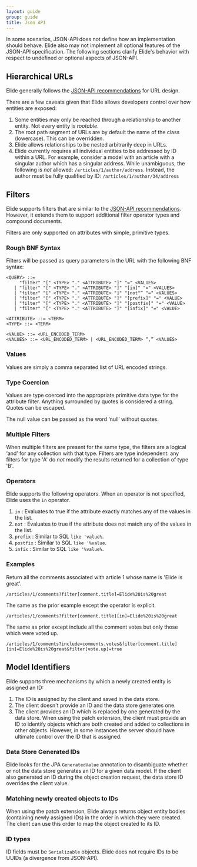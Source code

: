 ```yaml
---
layout: guide
group: guide
title: Json API
---
```


In some scenarios, JSON-API does not define how an implementation should behave.  Elide also may not implement all optional features of the
JSON-API specification.  The following sections clarify Elide's behavior with respect to undefined or optional aspects of JSON-API.

## Hierarchical URLs

Elide generally follows the [JSON-API recommendations](http://jsonapi.org/recommendations/) for URL design.

There are a few caveats given that Elide allows developers control over how entities are exposed:

1. Some entities may only be reached through a relationship to another entity.  Not every entity is _rootable_.
1. The root path segment of URLs are by default the name of the class (lowercase).  This can be overridden.
1. Elide allows relationships to be nested arbitrarily deep in URLs.
1. Elide currently requires all individual entities to be addressed by ID within a URL.  For example, consider a model with an article with a singular author which has a singular address.   While unambiguous, the following is *not* allowed: `/articles/1/author/address`.  Instead, the author must be fully qualified by ID: `/articles/1/author/34/address`

## Filters

Elide supports filters that are similar to the [JSON-API recommendations](http://jsonapi.org/recommendations/).
However, it extends them to support additional filter operator types and compound documents.

Filters are only supported on attributes with simple, primitive types.

### Rough BNF Syntax

Filters will be passed as query parameters in the URL with the following BNF syntax:

```
<QUERY> ::= 
     "filter" "[" <TYPE> "." <ATTRIBUTE> "]" "=" <VALUES>
   | "filter" "[" <TYPE> "." <ATTRIBUTE> "]" "[in]" "=" <VALUES> 
   | "filter" "[" <TYPE> "." <ATTRIBUTE> "]" "[not"” "=" <VALUES> 
   | "filter" "[" <TYPE> "." <ATTRIBUTE> "]" "[prefix]" "=" <VALUE> 
   | "filter" "[" <TYPE> "." <ATTRIBUTE> "]" "[postfix]" "=" <VALUE> 
   | "filter" "[" <TYPE> "." <ATTRIBUTE> "]" "[infix]" "=" <VALUE> 

<ATTRIBUTE> ::= <TERM>
<TYPE> ::= <TERM>

<VALUE> ::= <URL_ENCODED_TERM> 
<VALUES> ::= <URL_ENCODED_TERM> | <URL_ENCODED_TERM> “,” <VALUES>
```

### Values
Values are simply a comma separated list of URL encoded strings.

### Type Coercion
Values are type coerced into the appropriate primitive data type for the attribute filter.
Anything surrounded by quotes is considered a string.  Quotes can be escaped.  

The null value can be passed as the word ‘null’ without quotes.

### Multiple Filters
When multiple filters are present for the same type, the filters are a logical ‘and’ for any collection with
that type.   Filters are type independent: any filters for type 'A' do *not* modify the results 
returned for a collection of type 'B'.

### Operators

Elide supports the following operators.  When an operator is not specified, Elide uses the `in` operator.

1. `in` : Evaluates to true if the attribute exactly matches any of the values in the list.
1. `not` : Evaluates to true if the attribute does not match any of the values in the list.
1. `prefix` : Similar to SQL `like 'value%`.
1. `postfix` : Similar to SQL `like '%value`.
1. `infix` : Similar to SQL `like '%value%`.

### Examples

Return all the comments associated with article 1 whose name is 'Elide is great'.

`/articles/1/comments?filter[comment.title]=Elide%20is%20great` 

The same as the prior example except the operator is explicit.

`/articles/1/comments?filter[comment.title][in]=Elide%20is%20great` 

The same as prior except include all the comment votes but only those which were voted up.

`/articles/1/comments?include=comments.votes&filter[comment.title][in]=Elide%20is%20great&filter[vote.up]=true` 

## Model Identifiers

Elide supports three mechanisms by which a newly created entity is assigned an ID:

1. The ID is assigned by the client and saved in the data store.
1. The client doesn't provide an ID and the data store generates one.
1. The client provides an ID which is replaced by one generated by the data store.  When using the patch extension, the client
must provide an ID to identify objects which are both created and added to collections in other objects.  However, in some instances
the server should have ultimate control over the ID that is assigned.  

### Data Store Generated IDs

Elide looks for the JPA `GeneratedValue` annotation to disambiguate whether or not
the data store generates an ID for a given data model.   If the client also generated 
an ID during the object creation request, the data store ID overrides the client value.

### Matching newly created objects to IDs

When using the patch extension, Elide always returns object entity bodies (containing newly assigned IDs) in 
the order in which they were created.  The client can use this order to map the object created to its ID.

### ID types

ID fields must be `Serializable` objects.   Elide does not require IDs to be UUIDs (a divergence from JSON-API).
